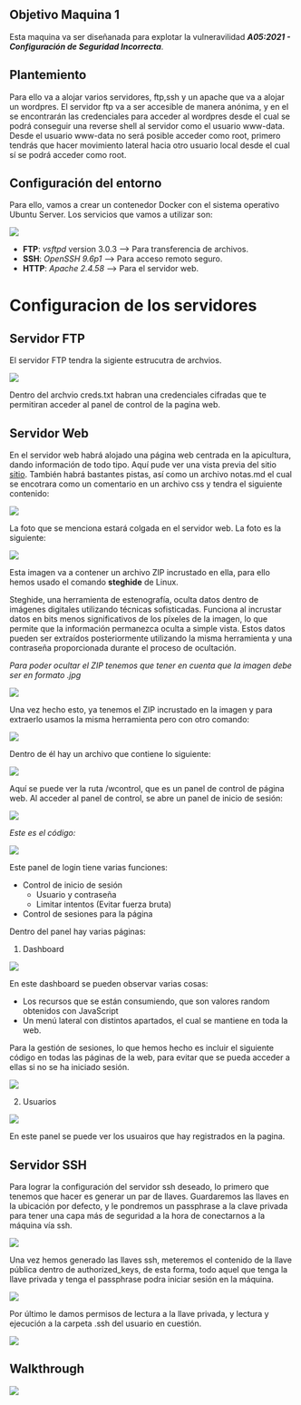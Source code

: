 ## Objetivo Maquina 1
Esta maquina va ser diseñanada para explotar la vulneravilidad ***A05:2021 - Configuración de Seguridad Incorrecta***.

## Plantemiento
Para ello va a alojar varios servidores, ftp,ssh y un apache que va a alojar un wordpres. El servidor ftp va a ser accesible de manera anónima, y en el se encontrarán las credenciales para acceder al wordpres desde el cual se podrá conseguir una reverse shell al servidor como el usuario www-data. Desde el usuario www-data no será posible acceder como root, primero tendrás que hacer movimiento lateral hacia otro usuario local desde el cual sí se podrá acceder como root. 


## Configuración del entorno
Para ello, vamos a crear un contenedor Docker con el sistema operativo Ubuntu Server. Los servicios que vamos a utilizar son:

![](/Assets/M1.0.png)

- **FTP**: *vsftpd* version 3.0.3 --> Para transferencia de archivos.
- **SSH**: *OpenSSH 9.6p1* --> Para acceso remoto seguro.
- **HTTP**: *Apache 2.4.58* --> Para el servidor web.
 
# Configuracion de los servidores

## Servidor FTP

El servidor FTP tendra la sigiente estrucutra de archvios.

![](/Assets/rutasftp.png)

Dentro del archvio creds.txt habran una credenciales cifradas que te permitiran acceder al panel de control de la pagina web.

## Servidor Web



En el servidor web habrá alojado una página web centrada en la apicultura, dando información de todo tipo. 
Aquí pude ver una vista previa del sitio [sitio](https://pro2y38.000webhostapp.com/).
También habrá bastantes pistas, así como un archivo notas.md el cual se encotrara como un comentario en un archivo css y tendra el siguiente contenido:

![](/Assets/robots.png)

La foto que se menciona estará colgada en el servidor web. La foto es la siguiente:

![](/Assets/foton.jpeg)

Esta imagen va a contener un archivo ZIP incrustado en ella, para ello hemos usado el comando **steghide** de Linux.

Steghide, una herramienta de estenografía, oculta datos dentro de imágenes digitales utilizando técnicas sofisticadas. Funciona al incrustar datos en bits menos significativos de los píxeles de la imagen, lo que permite que la información permanezca oculta a simple vista. Estos datos pueden ser extraídos posteriormente utilizando la misma herramienta y una contraseña proporcionada durante el proceso de ocultación.


*Para poder ocultar el ZIP tenemos que tener en cuenta que la imagen debe ser en formato .jpg*

![](/Assets/steg.png)

Una vez hecho esto, ya tenemos el ZIP incrustado en la imagen y para extraerlo usamos la misma herramienta pero con otro comando:

![](/Assets/stegextarct.png)

Dentro de él hay un archivo que contiene lo siguiente: 

![](/Assets/zip.png)

Aquí se puede ver la ruta /wcontrol, que es un panel de control de página web. Al acceder al panel de control, se abre un panel de inicio de sesión:

![](/Assets/login.png)


*Este es el código:*

![](/Assets/code-login.png)

Este panel de login tiene varias funciones:

- Control de inicio de sesión
    - Usuario y contraseña
    - Limitar intentos (Evitar fuerza bruta)
- Control de sesiones para la página

Dentro del panel hay varias páginas:

1. Dashboard

![](/Assets/dashboard.png)

En este dashboard se pueden observar varias cosas:

- Los recursos que se están consumiendo, que son valores random obtenidos con JavaScript
- Un menú lateral con distintos apartados, el cual se mantiene en toda la web.

Para la gestión de sesiones, lo que hemos hecho es incluir el siguiente código en todas las páginas de la web, para evitar que se pueda acceder a ellas si no se ha iniciado sesión.

![](/Assets/sesiones.png)


2. Usuarios

![](/Assets/usuaris.png)

En este panel se puede ver los usuairos que hay registrados en la pagina.  


## Servidor SSH

Para lograr la configuración del servidor ssh deseado, lo primero que tenemos que hacer es generar un par de llaves. Guardaremos las llaves en la ubicación por defecto, y le pondremos un passphrase a la clave privada para tener una capa más de seguridad a la hora de conectarnos a la máquina vía ssh.

![](/Assets/configuracion_ssh_1.PNG)

Una vez hemos generado las llaves ssh, meteremos el contenido de la llave pública dentro de authorized_keys, de esta forma, todo aquel que tenga la llave privada y tenga el passphrase podra iniciar sesión en la máquina.

![](/Assets/configuracion_ssh_2.PNG)

Por último le damos permisos de lectura a la llave privada, y lectura y ejecución a la carpeta .ssh del usuario en cuestión.

![](/Assets/configuracion_ssh_3.PNG)

## Walkthrough

![](/Assets/walkthrough/2024-03-07_18-19.png)